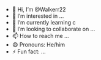 - 👋 Hi, I’m @Walkerr22
- 👀 I’m interested in ...
- 🌱 I’m currently learning c
- 💞️ I’m looking to collaborate on ...
- 📫 How to reach me ...
- 😄 Pronouns: He/him
- ⚡ Fun fact: ...

<!---
Walkerr22/Walkerr22 is a ✨ special ✨ repository because its `README.md` (this file) appears on your GitHub profile.
You can click the Preview link to take a look at your changes.
--->
